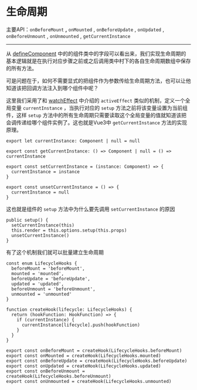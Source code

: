 # 生命周期

主要API：`onBeforeMount` **,** `onMounted` , `onBeforeUpdate` , `onUpdated` , `onBeforeUnmount` , `onUnmounted` , `getCurrentInstance` 

---

从 [defineComponent](defineComponent%20451d3edd19ef44889fdf32748dc0a67e.md) 中的的组件类中的字段可以看出来，我们实现生命周期的基本逻辑就是在执行对应步骤之前或之后调用类中村下的各自生命周期数组中保存的所有方法。

可是问题在于，如何不需要显式的把组件作为参数传给生命周期方法，也可以让他知道该把回调方法注入到哪个组件中呢？

这里我们采用了和 [watchEffect](../%E5%93%8D%E5%BA%94%E5%BC%8F%E6%95%B0%E6%8D%AE%2023699d9643c64bb98d6ccb5fc98c0d81/watchEffect%200808d9e9fe3245b685b0721851589882.md) 中介绍的 `activeEffect` 类似的机制，定义一个全局变量 `currentInstance` ，当执行对应的 `setup` 方法之前将该变量设置为当前组件，这样 `setup` 方法中的所有生命周期只需要读取这个全局变量的值就知道该把会调传递给哪个组件实例了。这也就是Vue3中 `getCurrentInstance` 方法的实现原理。

```tsx
export let currentInstance: Component | null = null

export const getCurrentInstance: () => Component | null = () => currentInstance

export const setCurrentInstance = (instance: Component) => {
  currentInstance = instance
}

export const unsetCurrentInstance = () => {
  currentInstance = null
}
```

这也就是组件的 `setup` 方法中为什么要先调用 `setCurrentInstance` 的原因

```tsx
public setup() {
  setCurrentInstance(this)
  this.render = this.options.setup(this.props)
  unsetCurrentInstance()
}
```

有了这个机制我们就可以批量建立生命周期

```tsx
const enum LifecycleHooks {
  beforeMount = 'beforeMount',
  mounted = 'mounted',
  beforeUpdate = 'beforeUpdate',
  updated = 'updated',
  beforeUnmount = 'beforeUnmount',
  unmounted = 'unmounted'
}

function createHook(lifecycle: LifecycleHooks) {
  return (hookFunction: HookFunction) => {
    if (currentInstance) {
      currentInstance[lifecycle].push(hookFunction)
    }
  }
}

export const onBeforeMount = createHook(LifecycleHooks.beforeMount)
export const onMounted = createHook(LifecycleHooks.mounted)
export const onBeforeUpdate = createHook(LifecycleHooks.beforeUpdate)
export const onUpdated = createHook(LifecycleHooks.updated)
export const onBeforeUnmount = createHook(LifecycleHooks.beforeUnmount)
export const onUnmounted = createHook(LifecycleHooks.unmounted)
```